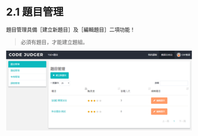 # 2.1 題目管理

題目管理具備［建立新題目］及［編輯題目］二項功能！

> 必須有題目，才能建立題組。

![](../../.gitbook/assets/cjmd02-jiao-shi-zhu-kong-tai-01-ti-mu-guan-li-01-jian-li-xin-ti-mu-06png.png)

